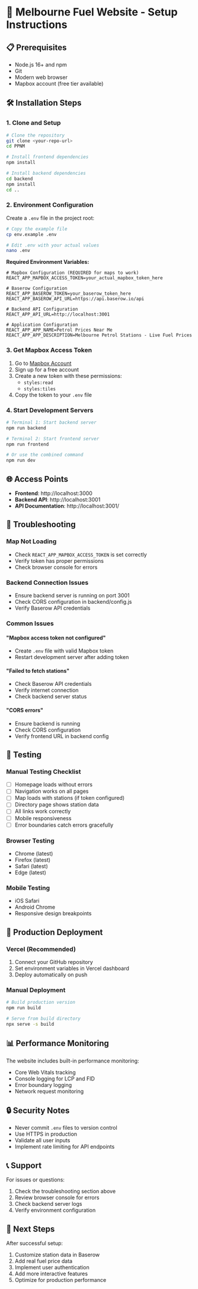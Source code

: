 # 🚀 Melbourne Fuel Website - Setup Instructions

## 📋 Prerequisites

- Node.js 16+ and npm
- Git
- Modern web browser
- Mapbox account (free tier available)

## 🛠️ Installation Steps

### 1. Clone and Setup

```bash
# Clone the repository
git clone <your-repo-url>
cd PPNM

# Install frontend dependencies
npm install

# Install backend dependencies
cd backend
npm install
cd ..
```

### 2. Environment Configuration

Create a `.env` file in the project root:

```bash
# Copy the example file
cp env.example .env

# Edit .env with your actual values
nano .env
```

**Required Environment Variables:**

```env
# Mapbox Configuration (REQUIRED for maps to work)
REACT_APP_MAPBOX_ACCESS_TOKEN=your_actual_mapbox_token_here

# Baserow Configuration
REACT_APP_BASEROW_TOKEN=your_baserow_token_here
REACT_APP_BASEROW_API_URL=https://api.baserow.io/api

# Backend API Configuration
REACT_APP_API_URL=http://localhost:3001

# Application Configuration
REACT_APP_APP_NAME=Petrol Prices Near Me
REACT_APP_APP_DESCRIPTION=Melbourne Petrol Stations - Live Fuel Prices
```

### 3. Get Mapbox Access Token

1. Go to [Mapbox Account](https://account.mapbox.com/access-tokens/)
2. Sign up for a free account
3. Create a new token with these permissions:
   - `styles:read`
   - `styles:tiles`
4. Copy the token to your `.env` file

### 4. Start Development Servers

```bash
# Terminal 1: Start backend server
npm run backend

# Terminal 2: Start frontend server
npm run frontend

# Or use the combined command
npm run dev
```

## 🌐 Access Points

- **Frontend**: http://localhost:3000
- **Backend API**: http://localhost:3001
- **API Documentation**: http://localhost:3001/

## 🔧 Troubleshooting

### Map Not Loading
- Check `REACT_APP_MAPBOX_ACCESS_TOKEN` is set correctly
- Verify token has proper permissions
- Check browser console for errors

### Backend Connection Issues
- Ensure backend server is running on port 3001
- Check CORS configuration in backend/config.js
- Verify Baserow API credentials

### Common Issues

#### "Mapbox access token not configured"
- Create `.env` file with valid Mapbox token
- Restart development server after adding token

#### "Failed to fetch stations"
- Check Baserow API credentials
- Verify internet connection
- Check backend server status

#### "CORS errors"
- Ensure backend is running
- Check CORS configuration
- Verify frontend URL in backend config

## 📱 Testing

### Manual Testing Checklist
- [ ] Homepage loads without errors
- [ ] Navigation works on all pages
- [ ] Map loads with stations (if token configured)
- [ ] Directory page shows station data
- [ ] All links work correctly
- [ ] Mobile responsiveness
- [ ] Error boundaries catch errors gracefully

### Browser Testing
- Chrome (latest)
- Firefox (latest)
- Safari (latest)
- Edge (latest)

### Mobile Testing
- iOS Safari
- Android Chrome
- Responsive design breakpoints

## 🚀 Production Deployment

### Vercel (Recommended)
1. Connect your GitHub repository
2. Set environment variables in Vercel dashboard
3. Deploy automatically on push

### Manual Deployment
```bash
# Build production version
npm run build

# Serve from build directory
npx serve -s build
```

## 📊 Performance Monitoring

The website includes built-in performance monitoring:
- Core Web Vitals tracking
- Console logging for LCP and FID
- Error boundary logging
- Network request monitoring

## 🔒 Security Notes

- Never commit `.env` files to version control
- Use HTTPS in production
- Validate all user inputs
- Implement rate limiting for API endpoints

## 📞 Support

For issues or questions:
1. Check the troubleshooting section above
2. Review browser console for errors
3. Check backend server logs
4. Verify environment configuration

## 🎯 Next Steps

After successful setup:
1. Customize station data in Baserow
2. Add real fuel price data
3. Implement user authentication
4. Add more interactive features
5. Optimize for production performance

